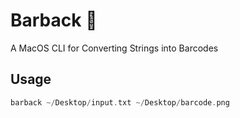 # Barback :beer:

A MacOS CLI for Converting Strings into Barcodes

## Usage

```swift
barback ~/Desktop/input.txt ~/Desktop/barcode.png
```
